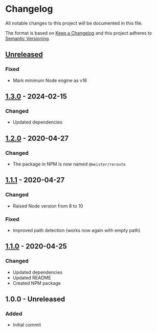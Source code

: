 # Changelog
All notable changes to this project will be documented in this file.

The format is based on [Keep a Changelog](http://keepachangelog.com/en/1.0.0/)
and this project adheres to [Semantic Versioning](http://semver.org/spec/v2.0.0.html).

## [Unreleased]
### Fixed
- Mark minimum Node engine as v16

## [1.3.0] - 2024-02-15
### Changed
- Updated dependencies

## [1.2.0] - 2020-04-27
### Changed
- The package in NPM is now named `@meister/reroute`

## [1.1.1] - 2020-04-27
### Changed
- Raised Node version from 8 to 10

### Fixed
- Improved path detection (works now again with empty path)

## [1.1.0] - 2020-04-25
### Changed
- Updated dependencies
- Updated README
- Created NPM package

## 1.0.0 - Unreleased
### Added
- Initial commit

[Unreleased]: https://github.com/meister/reroute/compare/v1.3.0...HEAD
[1.3.0]: https://github.com/meister/reroute/compare/v1.2.0...v1.3.0
[1.2.0]: https://github.com/meister/reroute/compare/v1.1.1...v1.2.0
[1.1.1]: https://github.com/meister/reroute/compare/v1.1.0...v1.1.1
[1.1.0]: https://github.com/meister/reroute/compare/v1.0.0...v1.1.0